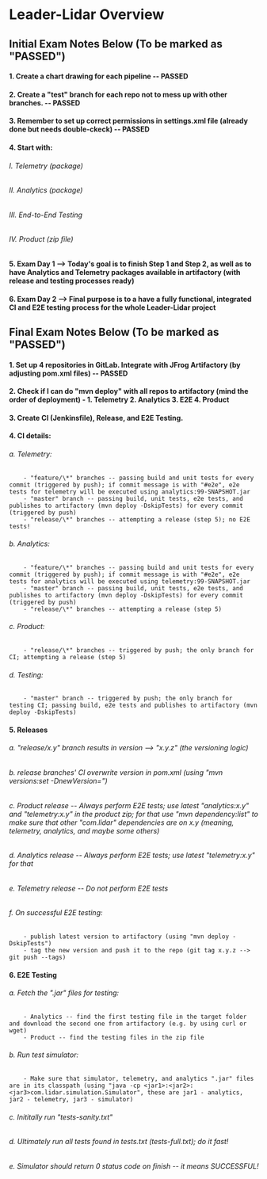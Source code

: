 # Leader-Lidar Overview



## Initial Exam Notes Below (To be marked as "PASSED")



#### 1. Create a chart drawing for each pipeline -- PASSED
#### 2. Create a "test" branch for each repo not to mess up with other branches. -- PASSED
#### 3. Remember to set up correct permissions in settings.xml file (already done but needs double-ckeck) -- PASSED
#### 4. Start with:
###### 	I. Telemetry (package)
###### 	II. Analytics (package)
###### 	III. End-to-End Testing
###### 	IV. Product (zip file)
#### 5. Exam Day 1 --> Today's goal is to finish Step 1 and Step 2, as well as to have Analytics and Telemetry packages available in artifactory (with release and testing processes ready)
#### 6. Exam Day 2 --> Final purpose is to a have a fully functional, integrated CI and E2E testing process for the whole Leader-Lidar project


## Final Exam Notes Below (To be marked as "PASSED")


#### 1. Set up 4 repositories in GitLab. Integrate with JFrog Artifactory (by adjusting pom.xml files) -- PASSED

#### 2. Check if I can do "mvn deploy" with all repos to artifactory (mind the order of deployment) - 1. Telemetry 2. Analytics 3. E2E 4. Product

#### 3. Create CI (Jenkinsfile), Release, and E2E Testing.

#### 4. CI details:
###### 	a. Telemetry:
		- "feature/\*" branches -- passing build and unit tests for every commit (triggered by push); if commit message is with "#e2e", e2e tests for telemetry will be executed using analytics:99-SNAPSHOT.jar
		- "master" branch -- passing build, unit tests, e2e tests, and publishes to artifactory (mvn deploy -DskipTests) for every commit (triggered by push)
		- "release/\*" branches -- attempting a release (step 5); no E2E tests!
###### 	b. Analytics:
		- "feature/\*" branches -- passing build and unit tests for every commit (triggered by push); if commit message is with "#e2e", e2e tests for analytics will be executed using telemetry:99-SNAPSHOT.jar
		- "master" branch -- passing build, unit tests, e2e tests, and publishes to artifactory (mvn deploy -DskipTests) for every commit (triggered by push)
		- "release/\*" branches -- attempting a release (step 5)
###### 	c. Product:
		- "release/\*" branches -- triggered by push; the only branch for CI; attempting a release (step 5)
###### 	d. Testing:
		- "master" branch -- triggered by push; the only branch for testing CI; passing build, e2e tests and publishes to artifactory (mvn deploy -DskipTests)

#### 5. Releases
###### 	a. "release/x.y" branch results in version --> "x.y.z" (the versioning logic)
###### 	b. release branches' CI overwrite version in pom.xml (using "mvn versions:set -DnewVersion=")
###### 	c. Product release -- Always perform E2E tests; use latest "analytics:x.y" and "telemetry:x.y" in the product zip; for that use "mvn dependency:list" to make sure that other "com.lidar" dependencies are on x.y (meaning, telemetry, analytics, and maybe some others)
###### 	d. Analytics release -- Always perform E2E tests; use latest "telemetry:x.y" for that
###### 	e. Telemetry release -- Do not perform E2E tests
###### 	f. On successful E2E testing:
		- publish latest version to artifactory (using "mvn deploy -DskipTests")
		- tag the new version and push it to the repo (git tag x.y.z --> git push --tags)

#### 6. E2E Testing
###### 	a. Fetch the ".jar" files for testing:
		- Analytics -- find the first testing file in the target folder and download the second one from artifactory (e.g. by using curl or wget)
		- Product -- find the testing files in the zip file
###### 	b. Run test simulator:
		- Make sure that simulator, telemetry, and analytics ".jar" files are in its classpath (using "java -cp <jar1>:<jar2>:<jar3>com.lidar.simulation.Simulator", these are jar1 - analytics, jar2 - telemetry, jar3 - simulator)
###### 	c. Inititally run "tests-sanity.txt"
###### 	d. Ultimately run all tests found in tests.txt (tests-full.txt); do it fast!
###### 	e. Simulator should return 0 status code on finish -- it means SUCCESSFUL!


